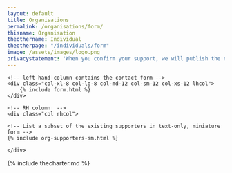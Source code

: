 ```yaml
---
layout: default
title: Organisations
permalink: /organisations/form/
thisname: Organisation
theothername: Individual
theotherpage: "/individuals/form"
image: /assets/images/logo.png
privacystatement: 'When you confirm your support, we will publish the name of your organisation on this website. Your email address and postcode will not be displayed. We will use your email address to confirm your support. We will use your postcode to assess the geographical distribution of supporters. If you opt-in to email updates by ticking the box below, will we email you subsequent updates about the Charter. You can unsubscribe at any time.'
---
```


<div class="row">

    <!-- left-hand column contains the contact form -->
    <div class="col-xl-8 col-lg-8 col-md-12 col-sm-12 col-xs-12 lhcol">
        {% include form.html %}
    </div>

    <!-- RH column  -->
    <div class="col rhcol">

    <!-- List a subset of the existing supporters in text-only, miniature form -->
    {% include org-supporters-sm.html %}

    </div>
</div>
{% include thecharter.md %}

